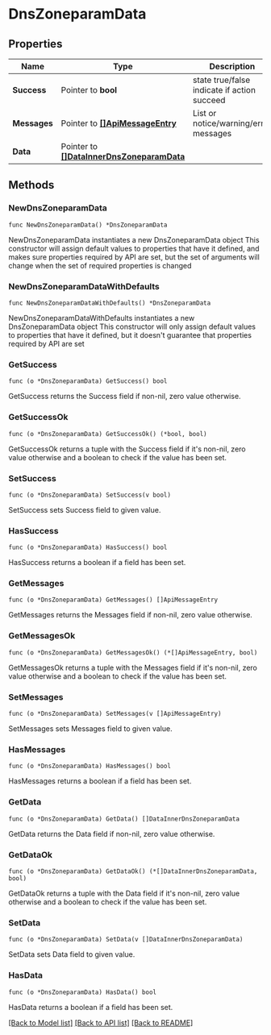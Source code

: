 # DnsZoneparamData

## Properties

Name | Type | Description | Notes
------------ | ------------- | ------------- | -------------
**Success** | Pointer to **bool** | state true/false indicate if action succeed | [optional] 
**Messages** | Pointer to [**[]ApiMessageEntry**](ApiMessageEntry.md) | List or notice/warning/error messages | [optional] 
**Data** | Pointer to [**[]DataInnerDnsZoneparamData**](DataInnerDnsZoneparamData.md) |  | [optional] 

## Methods

### NewDnsZoneparamData

`func NewDnsZoneparamData() *DnsZoneparamData`

NewDnsZoneparamData instantiates a new DnsZoneparamData object
This constructor will assign default values to properties that have it defined,
and makes sure properties required by API are set, but the set of arguments
will change when the set of required properties is changed

### NewDnsZoneparamDataWithDefaults

`func NewDnsZoneparamDataWithDefaults() *DnsZoneparamData`

NewDnsZoneparamDataWithDefaults instantiates a new DnsZoneparamData object
This constructor will only assign default values to properties that have it defined,
but it doesn't guarantee that properties required by API are set

### GetSuccess

`func (o *DnsZoneparamData) GetSuccess() bool`

GetSuccess returns the Success field if non-nil, zero value otherwise.

### GetSuccessOk

`func (o *DnsZoneparamData) GetSuccessOk() (*bool, bool)`

GetSuccessOk returns a tuple with the Success field if it's non-nil, zero value otherwise
and a boolean to check if the value has been set.

### SetSuccess

`func (o *DnsZoneparamData) SetSuccess(v bool)`

SetSuccess sets Success field to given value.

### HasSuccess

`func (o *DnsZoneparamData) HasSuccess() bool`

HasSuccess returns a boolean if a field has been set.

### GetMessages

`func (o *DnsZoneparamData) GetMessages() []ApiMessageEntry`

GetMessages returns the Messages field if non-nil, zero value otherwise.

### GetMessagesOk

`func (o *DnsZoneparamData) GetMessagesOk() (*[]ApiMessageEntry, bool)`

GetMessagesOk returns a tuple with the Messages field if it's non-nil, zero value otherwise
and a boolean to check if the value has been set.

### SetMessages

`func (o *DnsZoneparamData) SetMessages(v []ApiMessageEntry)`

SetMessages sets Messages field to given value.

### HasMessages

`func (o *DnsZoneparamData) HasMessages() bool`

HasMessages returns a boolean if a field has been set.

### GetData

`func (o *DnsZoneparamData) GetData() []DataInnerDnsZoneparamData`

GetData returns the Data field if non-nil, zero value otherwise.

### GetDataOk

`func (o *DnsZoneparamData) GetDataOk() (*[]DataInnerDnsZoneparamData, bool)`

GetDataOk returns a tuple with the Data field if it's non-nil, zero value otherwise
and a boolean to check if the value has been set.

### SetData

`func (o *DnsZoneparamData) SetData(v []DataInnerDnsZoneparamData)`

SetData sets Data field to given value.

### HasData

`func (o *DnsZoneparamData) HasData() bool`

HasData returns a boolean if a field has been set.


[[Back to Model list]](../README.md#documentation-for-models) [[Back to API list]](../README.md#documentation-for-api-endpoints) [[Back to README]](../README.md)



